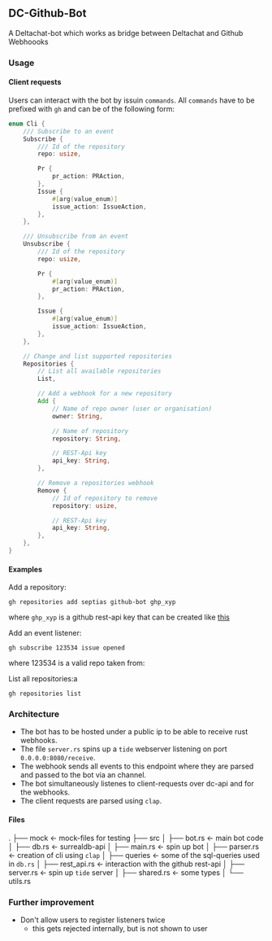 ## DC-Github-Bot

A Deltachat-bot which works as bridge between Deltachat and Github Webhoooks

### Usage

#### Client requests

Users can interact with the bot by issuin `commands`.
All `commands` have to be prefixed with `gh` and can be of the following form:

```rust
enum Cli {
    /// Subscribe to an event
    Subscribe {
        /// Id of the repository
        repo: usize,

        Pr {
            pr_action: PRAction,
        },
        Issue {
            #[arg(value_enum)]
            issue_action: IssueAction,
        },
    },

    /// Unsubscribe from an event
    Unsubscribe {
        /// Id of the repository
        repo: usize,

        Pr {
            #[arg(value_enum)]
            pr_action: PRAction,
        },

        Issue {
            #[arg(value_enum)]
            issue_action: IssueAction,
        },
    },

    // Change and list supported repositories
    Repositories {
        // List all available repositories
        List,

        // Add a webhook for a new repository
        Add {
            // Name of repo owner (user or organisation)
            owner: String,

            // Name of repository
            repository: String,

            // REST-Api key
            api_key: String,
        },

        // Remove a repositories webhook
        Remove {
            // Id of repository to remove
            repository: usize,

            // REST-Api key
            api_key: String,
        },
    },
}
```

#### Examples

Add a repository:

```
gh repositories add septias github-bot ghp_xyp
```

where `ghp_xyp` is a github rest-api key that can be created like [this](https://docs.github.com/en/authentication/keeping-your-account-and-data-secure/creating-a-personal-access-token)

Add an event listener:

```
gh subscribe 123534 issue opened
```

where 123534 is a valid repo taken from:

List all repositories:a

```
gh repositories list
```

### Architecture

- The bot has to be hosted under a public ip to be able to receive rust webhooks.
- The file `server.rs` spins up a `tide` webserver listening on port `0.0.0.0:8080/receive`.
- The webhook sends all events to this endpoint where they are parsed and passed to the bot via an channel.
- The bot simultaneously listenes to client-requests over dc-api and for the webhooks.
- The client requests are parsed using `clap`.

#### Files

.
├── mock <- mock-files for testing
├── src
│ ├── bot.rs <- main bot code
│ ├── db.rs <- surrealdb-api
│ ├── main.rs <- spin up bot
│ ├── parser.rs <- creation of cli using `clap`
│ ├── queries <- some of the sql-queries used in `db.rs`
│ ├── rest_api.rs <- interaction with the github rest-api
│ ├── server.rs <- spin up `tide` server
│ ├── shared.rs <- some types
│ └── utils.rs

### Further improvement

- Don't allow users to register listeners twice
  - this gets rejected internally, but is not shown to user

